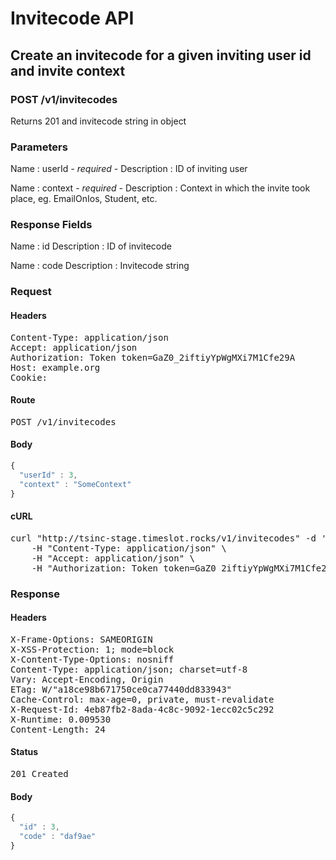 # Invitecode API

## Create an invitecode for a given inviting user id and invite context

### POST /v1/invitecodes

Returns 201 and invitecode string in object

### Parameters

Name : userId *- required -*
Description : ID of inviting user

Name : context *- required -*
Description : Context in which the invite took place, eg. EmailOnIos, Student, etc.


### Response Fields

Name : id
Description : ID of invitecode

Name : code
Description : Invitecode string

### Request

#### Headers

<pre>Content-Type: application/json
Accept: application/json
Authorization: Token token=GaZ0_2iftiyYpWgMXi7M1Cfe29A
Host: example.org
Cookie: </pre>

#### Route

<pre>POST /v1/invitecodes</pre>

#### Body
```javascript
{
  "userId" : 3,
  "context" : "SomeContext"
}
```


#### cURL

<pre class="request">curl &quot;http://tsinc-stage.timeslot.rocks/v1/invitecodes&quot; -d &#39;{&quot;userId&quot;:3,&quot;context&quot;:&quot;SomeContext&quot;}&#39; -X POST \
	-H &quot;Content-Type: application/json&quot; \
	-H &quot;Accept: application/json&quot; \
	-H &quot;Authorization: Token token=GaZ0_2iftiyYpWgMXi7M1Cfe29A&quot;</pre>

### Response

#### Headers

<pre>X-Frame-Options: SAMEORIGIN
X-XSS-Protection: 1; mode=block
X-Content-Type-Options: nosniff
Content-Type: application/json; charset=utf-8
Vary: Accept-Encoding, Origin
ETag: W/&quot;a18ce98b671750ce0ca77440dd833943&quot;
Cache-Control: max-age=0, private, must-revalidate
X-Request-Id: 4eb87fb2-8ada-4c8c-9092-1ecc02c5c292
X-Runtime: 0.009530
Content-Length: 24</pre>

#### Status

<pre>201 Created</pre>

#### Body

```javascript
{
  "id" : 3,
  "code" : "daf9ae"
}
```
